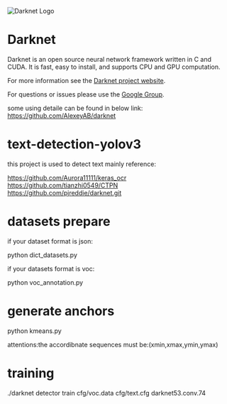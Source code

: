![Darknet Logo](http://pjreddie.com/media/files/darknet-black-small.png)

# Darknet #
Darknet is an open source neural network framework written in C and CUDA. It is fast, easy to install, and supports CPU and GPU computation.

For more information see the [Darknet project website](http://pjreddie.com/darknet).

For questions or issues please use the [Google Group](https://groups.google.com/forum/#!forum/darknet).

some  using detaile can be found in below link:
https://github.com/AlexeyAB/darknet


# text-detection-yolov3 #
this project is used to detect text 
mainly reference:

https://github.com/Aurora11111/keras_ocr
https://github.com/tianzhi0549/CTPN
https://github.com/pjreddie/darknet.git


# datasets prepare #
if your dataset format is json:

python dict_datasets.py

if your datasets format is voc:

python voc_annotation.py

# generate anchors #
python kmeans.py

attentions:the accordibnate sequences must be:(xmin,xmax,ymin,ymax)

# training #
./darknet detector train cfg/voc.data cfg/text.cfg darknet53.conv.74

